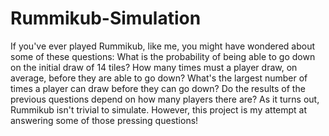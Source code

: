 # Rummikub-Simulation
If you've ever played Rummikub, like me, you might have wondered about some of these questions:  What is the probability of being able to go down on the initial draw of 14 tiles? How many times must a player draw, on average, before they are able to go down? What's the largest number of times a player can draw before they can go down? Do the results of the previous questions depend on how many players there are? As it turns out, Rummikub isn't trivial to simulate. However, this project is my attempt at answering some of those pressing questions! 
